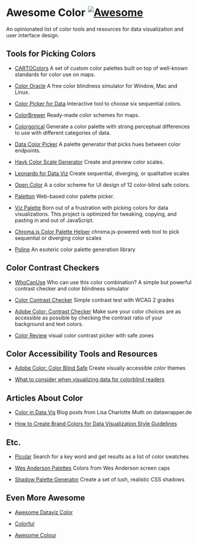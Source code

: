 # Awesome Color [![Awesome](https://awesome.re/badge-flat.svg)](https://awesome.re)

An opinionated list of color tools and resources for data visualization and user interface design.


## Tools for Picking Colors

- [CARTOColors](https://carto.com/carto-colors) A set of custom color palettes built on top of well-known standards for color use on maps.

- [Color Oracle](http://tristen.ca/hcl-picker/) A free color blindness simulator for Window, Mac and Linux.

- [Color Picker for Data](http://tristen.ca/hcl-picker/) Interactive tool to choose six sequential colors.

- [ColorBrewer](http://colorbrewer2.org) Ready-made color schemes for maps.

- [Colorgorical](http://vrl.cs.brown.edu/color) Generate a color palette with strong perceptual differences to use with different categories of data.

- [Data Color Picker](https://learnui.design/tools/data-color-picker.html) A palette generator that picks hues between color endpoints.

- [Hayk Color Scale Generator](https://hihayk.github.io/scale/) Create and preview color scales.

- [Leonardo for Data Viz](https://leonardocolor.io/scales.html) Create sequential, diverging, or qualitative scales

- [Open Color](https://yeun.github.io/open-color/) A a color scheme for UI design of 12 color-blind safe colors.

- [Paletton](http://paletton.com/) Web-based color palette picker.

- [Viz Palette](https://projects.susielu.com/viz-palette) Born out of a frustration with picking colors for data visualizations. This project is optimized for tweaking, copying, and pasting in and out of JavaScript.

- [Chroma.js Color Palette Helper](https://gka.github.io/palettes) chroma.js-powered web tool to pick sequential or diverging color scales

- [Poline](https://meodai.github.io/poline/) An esoteric color palette generation library



## Color Contrast Checkers

- [WhoCanUse](https://www.whocanuse.com/) Who can use this color combination? A simple but powerful contrast checker and color blindness simulator

- [Color Contrast Checker](https://marijohannessen.github.io/color-contrast-checker/) Simple contrast test with WCAG 2 grades

- [Adobe Color: Contrast Checker](https://color.adobe.com/create/color-contrast-analyzer) Make sure your color choices are as accessible as possible by checking the contrast ratio of your background and text colors.

- [Color Review](https://color.review) visual color contrast picker with safe zones



## Color Accessibility Tools and Resources

- [Adobe Color: Color Blind Safe](https://color.adobe.com/create/color-accessibility) Create visually accessible color themes

- [What to consider when visualizing data for colorblind readers](https://blog.datawrapper.de/colorblindness-part2/) 



## Articles About Color

- [Color in Data Vis](https://blog.datawrapper.de/category/color-in-data-vis/) Blog posts from Lisa Charlotte Muth on datawrapper.de

- [How to Create Brand Colors for Data Visualization Style Guidelines](https://nightingaledvs.com/how-to-create-brand-colors-for-data-visualization-style-guidelines/)



## Etc.

- [Picular](https://picular.co) Search for a key word and get results as a list of color swatches

- [Wes Anderson Palettes](https://wesandersonpalettes.tumblr.com) Colors from Wes Anderson screen caps

- [Shadow Palette Generator](https://www.joshwcomeau.com/shadow-palette/) Create a set of lush, realistic CSS shadows



## Even More Awesome

- [Awesome Dataviz Color](https://github.com/SuperMayo/awesome-dataviz-color)

- [Colorful](https://github.com/Siddharth11/Colorful)

- [Awesome Colour](https://github.com/colour-science/awesome-colour)


